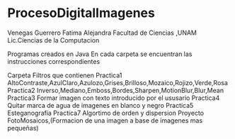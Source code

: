 # ProcesoDigitalImagenes
Venegas Guerrero Fatima Alejandra
Facultad de Ciencias ,UNAM
Lic.Ciencias de la Computacion

Programas creados en Java 
En cada carpeta se encuentran las instrucciones correspondientes

Carpeta        Filtros que contienen
Practica1      AltoContraste,AzulClaro,Azulozo,Grises,Brilloso,Mozaico,Rojizo,Verde,Rosa
Practica2      Inverso,Mediano,Emboss,Bordes,Sharpen,MotionBlur,Blur,Mean
Practica3      Formar imagen con texto introducido por el ususario
Practica4      Quitar marca de agua de imagenes en blanco y negro
Practica5      Esteganografia
Practica7      Algortimo de orden y dispersion
Proyecto       FotoMosaicos,(Formacion de una imagen a base de imagenes mas pequeñas)

